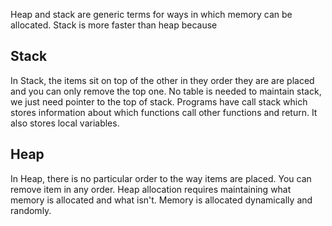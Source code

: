 Heap and stack are generic terms for ways in which memory can be allocated. Stack is more faster than heap because 

## Stack
In Stack, the items sit on top of the other in they order they are are placed and you can only remove the top one.
No table is needed to maintain stack, we just need pointer to the top of stack. Programs have call stack which stores information about which functions call other functions and return. It also stores local variables.

## Heap
In Heap, there is no particular order to the way items are placed. You can remove item in any order. Heap allocation requires maintaining what memory is allocated and what isn't. Memory is allocated dynamically and randomly.